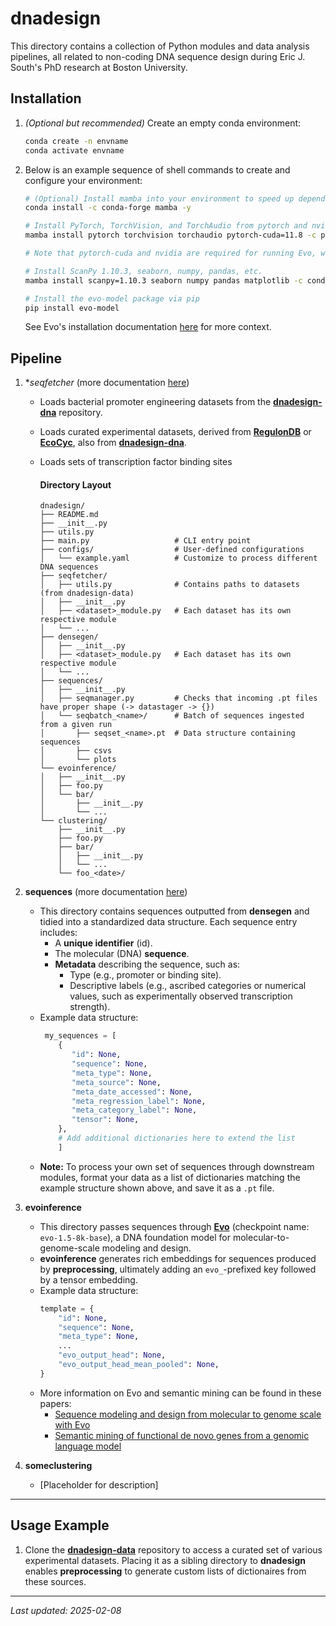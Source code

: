 # dnadesign

This directory contains a collection of Python modules and data analysis pipelines, all related to non-coding DNA sequence design during Eric J. South's PhD research at Boston University.

## Installation

1. *(Optional but recommended)* Create an empty conda environment:
   ```bash
   conda create -n envname
   conda activate envname
   ```

2. Below is an example sequence of shell commands to create and configure your environment:

   ```bash
   # (Optional) Install mamba into your environment to speed up dependency resolution and installation.
   conda install -c conda-forge mamba -y

   # Install PyTorch, TorchVision, and TorchAudio from pytorch and nvidia channels.
   mamba install pytorch torchvision torchaudio pytorch-cuda=11.8 -c pytorch -c nvidia -y
   
   # Note that pytorch-cuda and nvidia are required for running Evo, which uses FlashAttention. You may need to adjust pytorch-cuda=11.8 to match your system's GPU capabilities.
   
   # Install ScanPy 1.10.3, seaborn, numpy, pandas, etc.
   mamba install scanpy=1.10.3 seaborn numpy pandas matplotlib -c conda-forge -y

   # Install the evo-model package via pip
   pip install evo-model
   ```   
   See Evo's installation documentation [here](https://github.com/evo-design/evo/tree/main) for more context.

## Pipeline

1. **seqfetcher* (more documentation [here](preprocessing/preprocessing-docs.md))
   - Loads bacterial promoter engineering datasets from the [**dnadesign-dna**](https://github.com/e-south/dnadesign-data) repository.
   - Loads curated experimental datasets, derived from [**RegulonDB**](https://regulondb.ccg.unam.mx/) or [**EcoCyc**](https://ecocyc.org/), also from [**dnadesign-dna**](https://github.com/e-south/dnadesign-data).
   - Loads sets of transcription factor binding sites

     #### Directory Layout
      ```text
      dnadesign/
      ├── README.md
      ├── __init__.py
      ├── utils.py
      ├── main.py                   # CLI entry point
      ├── configs/                  # User-defined configurations
      │   └── example.yaml          # Customize to process different DNA sequences
      ├── seqfetcher/
      │   ├── utils.py              # Contains paths to datasets (from dnadesign-data)
      │   ├── __init__.py 
      │   ├── <dataset>_module.py   # Each dataset has its own respective module
      │   └── ...  
      ├── densegen/
      │   ├── __init__.py 
      │   ├── <dataset>_module.py   # Each dataset has its own respective module
      │   └── ...  
      ├── sequences/                
      │   ├── __init__.py    
      │   ├── seqmanager.py         # Checks that incoming .pt files have proper shape (-> datastager -> {})
      │   └── seqbatch_<name>/      # Batch of sequences ingested from a given run
      │       ├── seqset_<name>.pt  # Data structure containing sequences
      │       ├── csvs                
      │       └── plots     
      └── evoinference/            
      │   ├── __init__.py    
      │   ├── foo.py        
      │   └── bar/                
      │       ├── __init__.py
      │       └── ...                 
      └── clustering/            
          ├── __init__.py    
          ├── foo.py        
          ├── bar/                
          │   ├── __init__.py
          │   └── ...                 
          └── foo_<date>/ 
      ```
     

2. **sequences**
(more documentation [here](preprocessing/sequences-docs.md))
   - This directory contains sequences outputted from **densegen** and tidied into a standardized data structure. Each sequence entry includes:
     - A **unique identifier** (id).
     - The molecular (DNA) **sequence**.
     - **Metadata** describing the sequence, such as:
       - Type (e.g., promoter or binding site).
       - Descriptive labels (e.g., ascribed categories or numerical values, such as experimentally observed transcription strength).
   - Example data structure:
     ```python
      my_sequences = [
         {
            "id": None,
            "sequence": None,
            "meta_type": None,
            "meta_source": None,
            "meta_date_accessed": None,
            "meta_regression_label": None,
            "meta_category_label": None,
            "tensor": None,
         },
         # Add additional dictionaries here to extend the list
         ]
     ```
   - **Note:** To process your own set of sequences through downstream modules, format your data as a list of dictionaries matching the example structure shown above, and save it as a ```.pt``` file.

3. **evoinference**
   - This directory passes sequences through **[Evo](https://github.com/evo-design/evo/tree/main)** (checkpoint name: `evo-1.5-8k-base`), a DNA foundation model for molecular-to-genome-scale modeling and design.
   - **evoinference** generates rich embeddings for sequences produced by **preprocessing**, ultimately adding an `evo_`-prefixed key followed by a tensor embedding.
   - Example data structure:
     ```python
     template = {
         "id": None,
         "sequence": None,
         "meta_type": None,
         ...
         "evo_output_head": None,
         "evo_output_head_mean_pooled": None,
     }
     ```
   - More information on Evo and semantic mining can be found in these papers:
     - [Sequence modeling and design from molecular to genome scale with Evo](https://www.science.org/doi/10.1126/science.ado9336)
     - [Semantic mining of functional de novo genes from a genomic language model](https://doi.org/10.1101/2024.12.17.628962)

4. **someclustering**
   - [Placeholder for description]

---

## **Usage Example**

1. Clone the [**dnadesign-data**](https://github.com/e-south/dnadesign-data) repository to access a curated set of various experimental datasets. Placing it as a sibling directory to **dnadesign** enables **preprocessing** to generate custom lists of dictionaires from these sources. 


---

_Last updated: 2025-02-08_

